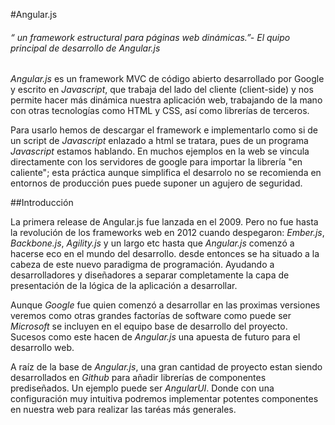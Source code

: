 #Angular.js

###### *“ un framework estructural para páginas web dinámicas.”- El quipo principal de desarrollo de Angular.js*


*Angular.js* es un framework MVC de código abierto desarrollado por Google y escrito en *Javascript*, que trabaja del lado del cliente (client-side) y nos permite hacer más dinámica nuestra aplicación web, trabajando de la mano con otras tecnologías como HTML y CSS, así como librerías de terceros.

Para usarlo hemos de descargar el framework e implementarlo como si de un script de *Javascript* enlazado a html se tratara, pues de un programa *Javascript* estamos hablando. En muchos ejemplos en la web  se vincula directamente con los servidores de google para importar la librería "en caliente"; esta práctica aunque simplifica el desarrolo no se recomienda en entornos de producción pues puede suponer un agujero de seguridad.

##Introducción

La primera release de Angular.js fue lanzada en el 2009. Pero no fue hasta la revolución de los frameworks web en 2012 cuando despegaron: *Ember.js*, *Backbone.js*, *Agility.js* y un largo etc hasta que *Angular.js* comenzó a hacerse eco en el mundo del desarrollo. desde entonces se ha situado a la cabeza de este nuevo paradigma de programación. Ayudando a desarrolladores y diseñadores a separar completamente la capa de presentación de la lógica de la aplicación a desarrollar.

Aunque *Google* fue quien comenzó a desarrollar en las proximas versiones veremos como otras grandes factorías de software como puede ser *Microsoft* se incluyen en el equipo base de desarrollo del proyecto. Sucesos como este hacen de *Angular.js* una apuesta de futuro para el desarrollo web.

A raíz de la base de *Angular.js*, una gran cantidad de proyecto estan siendo desarrollados en *Github* para añadir librerías de componentes prediseñados. Un ejemplo puede ser *AngularUI*. Donde con una configuración muy intuitiva podremos implementar potentes componentes en nuestra web para realizar las taréas más generales.

